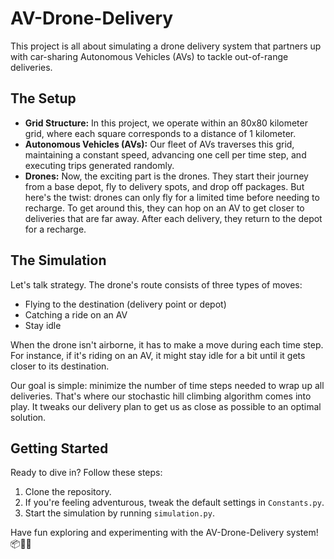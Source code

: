 # AV-Drone-Delivery
This project is all about simulating a drone delivery system that partners up with car-sharing Autonomous Vehicles (AVs) to tackle out-of-range deliveries.

## The Setup
* **Grid Structure:** In this project, we operate within an 80x80 kilometer grid, where each square corresponds to a distance of 1 kilometer. 
* **Autonomous Vehicles (AVs):** Our fleet of AVs traverses this grid, maintaining a constant speed, advancing one cell per time step, and executing trips generated randomly.
* **Drones:** Now, the exciting part is the drones. They start their journey from a base depot, fly to delivery spots, and drop off packages. But here's the twist: drones can only fly for a limited time before needing to recharge. To get around this, they can hop on an AV to get closer to deliveries that are far away. After each delivery, they return to the depot for a recharge.

## The Simulation
Let's talk strategy. The drone's route consists of three types of moves:
* Flying to the destination (delivery point or depot)
* Catching a ride on an AV
* Stay idle

When the drone isn't airborne, it has to make a move during each time step. For instance, if it's riding on an AV, it might stay idle for a bit until it gets closer to its destination.

Our goal is simple: minimize the number of time steps needed to wrap up all deliveries. That's where our stochastic hill climbing algorithm comes into play. It tweaks our delivery plan to get us as close as possible to an optimal solution.

## Getting Started
Ready to dive in? Follow these steps:
1) Clone the repository.
2) If you're feeling adventurous, tweak the default settings in ```Constants.py```.
3) Start the simulation by running ```simulation.py```.

Have fun exploring and experimenting with the AV-Drone-Delivery system! 📦🚗🚁
